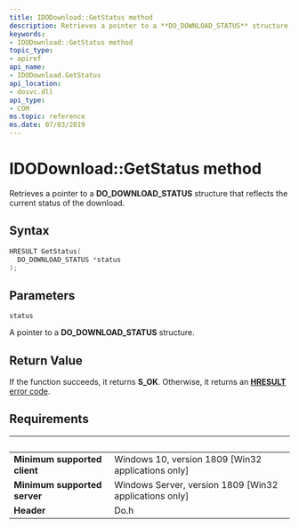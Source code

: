 ```yaml
---
title: IDODownload::GetStatus method
description: Retrieves a pointer to a **DO_DOWNLOAD_STATUS** structure that reflects the current status of the download.
keywords:
- IDODownload::GetStatus method
topic_type:
- apiref
api_name:
- IDODownload.GetStatus
api_location:
- dosvc.dll
api_type:
- COM
ms.topic: reference
ms.date: 07/03/2019
---
```


# IDODownload::GetStatus method

Retrieves a pointer to a **DO_DOWNLOAD_STATUS** structure that reflects the current status of the download.

## Syntax

```cpp
HRESULT GetStatus(
  DO_DOWNLOAD_STATUS *status
);
```

## Parameters

`status`

A pointer to a **DO_DOWNLOAD_STATUS** structure.

## Return Value

If the function succeeds, it returns **S_OK**. Otherwise, it returns an [**HRESULT**](/windows/desktop/com/structure-of-com-error-codes) [error code](/windows/desktop/com/com-error-codes-10).

## Requirements

| &nbsp; | &nbsp; |
| ---- |:---- |
| **Minimum supported client** | Windows 10, version 1809 \[Win32 applications only\] |
| **Minimum supported server** | Windows Server, version 1809 \[Win32 applications only\] |
| **Header** | Do.h |
